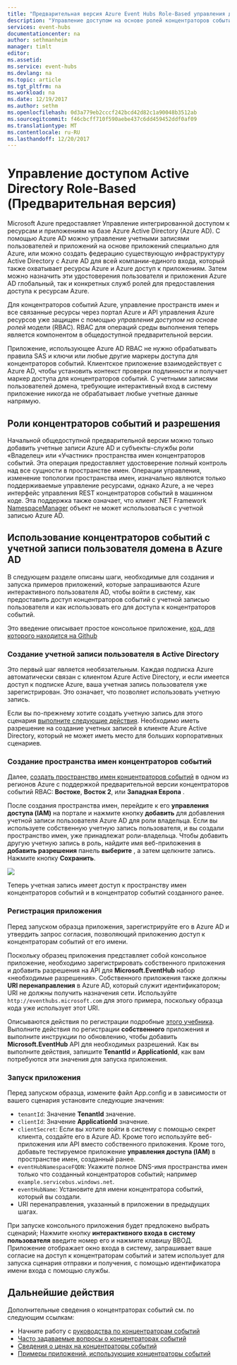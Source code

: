 ```yaml
---
title: "Предварительная версия Azure Event Hubs Role-Based управления доступом (RBAC) | Документы Microsoft"
description: "Управление доступом на основе ролей концентраторов событий Azure"
services: event-hubs
documentationcenter: na
author: sethmanheim
manager: timlt
editor: 
ms.assetid: 
ms.service: event-hubs
ms.devlang: na
ms.topic: article
ms.tgt_pltfrm: na
ms.workload: na
ms.date: 12/19/2017
ms.author: sethm
ms.openlocfilehash: 0d3a779eb2cccf242bcd42d82c1a90048b3512ab
ms.sourcegitcommit: f46cbcff710f590aebe437c6dd459452ddf0af09
ms.translationtype: MT
ms.contentlocale: ru-RU
ms.lasthandoff: 12/20/2017
---
```

# <a name="active-directory-role-based-access-control-preview"></a>Управление доступом Active Directory Role-Based (Предварительная версия)

Microsoft Azure предоставляет Управление интегрированной доступом к ресурсам и приложениям на базе Azure Active Directory (Azure AD). С помощью Azure AD можно управление учетными записями пользователей и приложений на основе приложений специально для Azure, или можно создать федерацию существующую инфраструктуру Active Directory с Azure AD для всей компании-единого входа, который также охватывает ресурсы Azure и Azure доступ к приложениям. Затем можно назначить эти удостоверения пользователя и приложения Azure AD глобальный, так и конкретных служб ролей для предоставления доступа к ресурсам Azure.

Для концентраторов событий Azure, управление пространств имен и все связанные ресурсы через портал Azure и API управления Azure ресурсов уже защищен с помощью *управления доступом на основе ролей* модели (RBAC). RBAC для операций среды выполнения теперь является компонентом в общедоступной предварительной версии. 

Приложение, использующее Azure AD RBAC не нужно обрабатывать правила SAS и ключи или любые другие маркеры доступа для концентраторов событий. Клиентское приложение взаимодействует с Azure AD, чтобы установить контекст проверки подлинности и получает маркер доступа для концентраторов событий. С учетными записями пользователей домена, требующие интерактивный вход в систему приложение никогда не обрабатывает любые учетные данные напрямую.

## <a name="event-hubs-roles-and-permissions"></a>Роли концентраторов событий и разрешения

Начальной общедоступной предварительной версии можно только добавить учетные записи Azure AD и субъекты-службы роли «Владелец» или «Участник» пространства имен концентраторов событий. Эта операция предоставляет удостоверение полный контроль над все сущности в пространстве имен. Операции управления, изменение топологии пространства имен, изначально являются только поддерживаемые управление ресурсами, однако Azure, а не через интерфейс управления REST концентраторов событий в машинном коде. Эта поддержка также означает, что клиент .NET Framework [NamespaceManager](/dotnet/api/microsoft.servicebus.namespacemanager) объект не может использоваться с учетной записью Azure AD.  

## <a name="use-event-hubs-with-an-azure-ad-domain-user-account"></a>Использование концентраторов событий с учетной записи пользователя домена в Azure AD

В следующем разделе описаны шаги, необходимые для создания и запуска примеров приложений, которые запрашиваются Azure интерактивного пользователя AD, чтобы войти в систему, как предоставить доступ концентраторов событий с учетной записью пользователя и как использовать его для доступа к концентраторов событий. 

Это введение описывает простое консольное приложение, [код, для которого находится на Github](https://github.com/Azure/azure-event-hubs/tree/master/samples/DotNet/Rbac/EventHubsSenderReceiverRbac/)

### <a name="create-an-active-directory-user-account"></a>Создание учетной записи пользователя в Active Directory

Это первый шаг является необязательным. Каждая подписка Azure автоматически связан с клиентом Azure Active Directory, и если имеется доступ к подписке Azure, ваша учетная запись пользователя уже зарегистрирован. Это означает, что позволяет использовать учетную запись. 

Если вы по-прежнему хотите создать учетную запись для этого сценария [выполните следующие действия](../automation/automation-create-aduser-account.md). Необходимо иметь разрешение на создание учетных записей в клиенте Azure Active Directory, который не может иметь место для больших корпоративных сценариев.

### <a name="create-an-event-hubs-namespace"></a>Создание пространства имен концентраторов событий

Далее, [создать пространство имен концентраторов событий](event-hubs-create.md) в одном из регионов Azure с поддержкой предварительной версии концентраторов событий RBAC: **Востоке**, **Восток 2**, или **Западная Европа** . 

После создания пространства имен, перейдите к его **управления доступа (IAM)** на портале и нажмите кнопку **добавить** для добавления учетной записи пользователя Azure AD для роли владельца. Если вы используете собственную учетную запись пользователя, и вы создали пространство имен, уже принадлежат роли-владельца. Чтобы добавить другую учетную запись в роль, найдите имя веб-приложения в **добавить разрешения** панель **выберите** , а затем щелкните запись. Нажмите кнопку **Сохранить**.
 
![](./media/event-hubs-role-based-access-control/rbac1.PNG)

Теперь учетная запись имеет доступ к пространству имен концентраторов событий и в концентратор событий созданного ранее.
 
### <a name="register-the-application"></a>Регистрация приложения

Перед запуском образца приложения, зарегистрируйте его в Azure AD и утвердить запрос согласия, позволяющий приложению доступ к концентраторам событий от его имени. 

Поскольку образец приложения представляет собой консольное приложение, необходимо зарегистрировать собственного приложения и добавить разрешения на API для **Microsoft.EventHub** набор «необходимые разрешения». Собственного приложения также должны **URI перенаправления** в Azure AD, который служит идентификатором; URI не должны получить назначения сети. Используйте `http://eventhubs.microsoft.com` для этого примера, поскольку образца кода уже использует этот URI.

Описываются действия по регистрации подробные [этого учебника](../active-directory/develop/active-directory-integrating-applications.md). Выполните действия по регистрации **собственного** приложения и выполните инструкции по обновлению, чтобы добавить **Microsoft.EventHub** API для необходимых разрешений. Как вы выполните действия, запишите **TenantId** и **ApplicationId**, как вам потребуются эти значения для запуска приложения.

### <a name="run-the-app"></a>Запуск приложения

Перед запуском образца, измените файл App.config и в зависимости от вашего сценария установите следующие значения:

- `tenantId`: Значение **TenantId** значение.
- `clientId`: Значение **ApplicationId** значение. 
- `clientSecret`: Если вы хотите войти в систему с помощью секрет клиента, создайте его в Azure AD. Кроме того используйте веб-приложения или API вместо собственного приложения. Кроме того, добавьте тестируемое приложение **управления доступа (IAM)** в пространстве имен, созданный ранее.
- `eventHubNamespaceFQDN`: Укажите полное DNS-имя пространства имен только что созданный концентраторов событий; например `example.servicebus.windows.net`.
- `eventHubName`: Установите для имени концентратора событий, который вы создали.
- URI перенаправления, указанный в приложении в предыдущих шагах.
 
При запуске консольного приложения будет предложено выбрать сценарий; Нажмите кнопку **интерактивного входа в систему пользователя** введите номер его и нажмите клавишу ВВОД. Приложение отображает окно входа в систему, запрашивает ваше согласие на доступ к концентраторам событий и затем использует для запуска сценария отправки и получения, с помощью идентификатора имени входа с помощью службы.

## <a name="next-steps"></a>Дальнейшие действия

Дополнительные сведения о концентраторах событий см. по следующим ссылкам:

* Начните работу с [руководства по концентраторам событий](event-hubs-dotnet-standard-getstarted-send.md)
* [Часто задаваемые вопросы о концентраторах событий](event-hubs-faq.md)
* [Сведения о ценах на концентраторы событий](https://azure.microsoft.com/pricing/details/event-hubs/)
* [Примеры приложений, использующие концентраторы событий](https://github.com/Azure/azure-event-hubs/tree/master/samples)